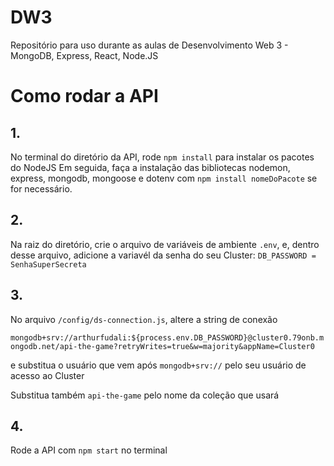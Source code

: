# DW3
Repositório para uso durante as aulas de Desenvolvimento Web 3 - MongoDB, Express, React, Node.JS

# Como rodar a API
## 1.
No terminal do diretório da API, rode `npm install` para instalar os pacotes do NodeJS
Em seguida, faça a instalação das bibliotecas nodemon, express, mongodb, mongoose e dotenv com `npm install nomeDoPacote` se for necessário.
## 2.
Na raiz do diretório, crie o arquivo de variáveis de ambiente `.env`, e, dentro desse arquivo, adicione a variavél da senha do seu Cluster: `DB_PASSWORD = SenhaSuperSecreta`
## 3. 
No arquivo `/config/ds-connection.js`, altere a string de conexão

`mongodb+srv://arthurfudali:${process.env.DB_PASSWORD}@cluster0.79onb.mongodb.net/api-the-game?retryWrites=true&w=majority&appName=Cluster0` 

e substitua o usuário que vem após `mongodb+srv://` pelo seu usuário de acesso ao Cluster

Substitua também `api-the-game` pelo nome da coleção que usará
## 4.
Rode a API com `npm start` no terminal
